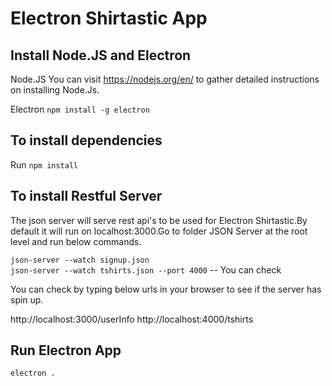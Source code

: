 # Electron Shirtastic App

## Install Node.JS and Electron

Node.JS
You can visit https://nodejs.org/en/ to gather detailed instructions on installing Node.Js.

Electron
`npm install -g electron`

## To install dependencies

Run `npm install`

## To install Restful Server

The json server will serve rest api's to be used for Electron Shirtastic.By default it will run on
localhost:3000.Go to folder JSON Server at the root level and run below commands.

`json-server --watch signup.json`  
`json-server --watch tshirts.json --port 4000` -- You can check 

 You can check by typing below urls in your browser to see if the server has spin up.

 http://localhost:3000/userInfo
 http://localhost:4000/tshirts 

 ## Run Electron App

 `electron .`